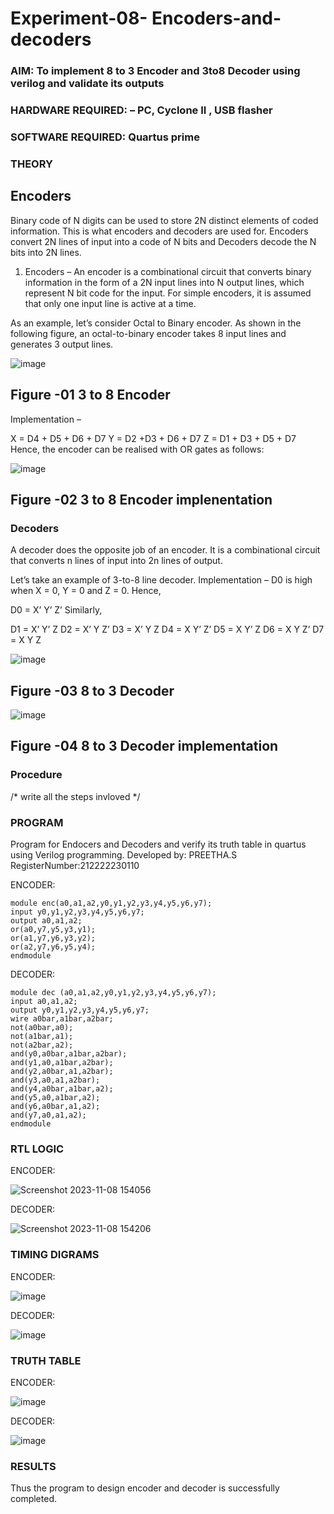 # Experiment-08- Encoders-and-decoders 
### AIM: To implement 8 to 3 Encoder and  3to8 Decoder using verilog and validate its outputs
### HARDWARE REQUIRED:  – PC, Cyclone II , USB flasher
### SOFTWARE REQUIRED:   Quartus prime
### THEORY 

## Encoders
Binary code of N digits can be used to store 2N distinct elements of coded information. This is what encoders and decoders are used for. Encoders convert 2N lines of input into a code of N bits and Decoders decode the N bits into 2N lines.

1. Encoders –
An encoder is a combinational circuit that converts binary information in the form of a 2N input lines into N output lines, which represent N bit code for the input. For simple encoders, it is assumed that only one input line is active at a time.

As an example, let’s consider Octal to Binary encoder. As shown in the following figure, an octal-to-binary encoder takes 8 input lines and generates 3 output lines.

![image](https://user-images.githubusercontent.com/36288975/171543588-bc0746df-a173-4b35-989e-5fb7d385fe8a.png)
## Figure -01 3 to 8 Encoder 


Implementation –

X = D4 + D5 + D6 + D7
Y = D2 +D3 + D6 + D7
Z = D1 + D3 + D5 + D7 
Hence, the encoder can be realised with OR gates as follows:


![image](https://user-images.githubusercontent.com/36288975/171543740-68403b82-aa93-4c98-9343-f32b14885a2e.png)
## Figure -02 3 to 8 Encoder implenentation 

 ### Decoders 
A decoder does the opposite job of an encoder. It is a combinational circuit that converts n lines of input into 2n lines of output.

Let’s take an example of 3-to-8 line decoder.
Implementation –
D0 is high when X = 0, Y = 0 and Z = 0. Hence,

D0 = X’ Y’ Z’ 
Similarly,

D1 = X’ Y’ Z
D2 = X’ Y Z’
D3 = X’ Y Z
D4 = X Y’ Z’
D5 = X Y’ Z
D6 = X Y Z’
D7 = X Y Z 


![image](https://user-images.githubusercontent.com/36288975/171543978-ee2d0671-2846-40a1-8705-507fd6287a49.png)
## Figure -03 8 to 3 Decoder 



![image](https://user-images.githubusercontent.com/36288975/171543866-5a6eace6-8683-49d7-9c4f-a7cb30ec3035.png)
## Figure -04 8 to 3 Decoder implementation 

### Procedure
/* write all the steps invloved */



### PROGRAM 

Program for Endocers and Decoders  and verify its truth table in quartus using Verilog programming.
Developed by: PREETHA.S
RegisterNumber:212222230110

ENCODER:

```
module enc(a0,a1,a2,y0,y1,y2,y3,y4,y5,y6,y7);
input y0,y1,y2,y3,y4,y5,y6,y7;
output a0,a1,a2;
or(a0,y7,y5,y3,y1);
or(a1,y7,y6,y3,y2);
or(a2,y7,y6,y5,y4);
endmodule
```
DECODER:

```
module dec (a0,a1,a2,y0,y1,y2,y3,y4,y5,y6,y7);
input a0,a1,a2;
output y0,y1,y2,y3,y4,y5,y6,y7;
wire a0bar,a1bar,a2bar;
not(a0bar,a0);
not(a1bar,a1);
not(a2bar,a2);
and(y0,a0bar,a1bar,a2bar);
and(y1,a0,a1bar,a2bar);
and(y2,a0bar,a1,a2bar);
and(y3,a0,a1,a2bar);
and(y4,a0bar,a1bar,a2);
and(y5,a0,a1bar,a2);
and(y6,a0bar,a1,a2);
and(y7,a0,a1,a2);
endmodule

```




### RTL LOGIC  

ENCODER:

![Screenshot 2023-11-08 154056](https://github.com/Preetha-Senthamilan/Experiment-08-Encoders-and-decoders-/assets/119390282/ec67e98e-1d57-4ec4-9d2e-e6f92b634f49)

DECODER:

![Screenshot 2023-11-08 154206](https://github.com/Preetha-Senthamilan/Experiment-08-Encoders-and-decoders-/assets/119390282/5ff9a9b7-abf5-44eb-83d3-c903dbe4487d)



### TIMING DIGRAMS  

ENCODER:

![image](https://github.com/Preetha-Senthamilan/Experiment-08-Encoders-and-decoders-/assets/119390282/c76321a2-1ef5-4cdf-b8a0-6ba3ea6e6778)

DECODER:

![image](https://github.com/Preetha-Senthamilan/Experiment-08-Encoders-and-decoders-/assets/119390282/3d23ad1c-b564-427a-86c2-52210da66106)



### TRUTH TABLE 

ENCODER:


![image](https://github.com/Preetha-Senthamilan/Experiment-08-Encoders-and-decoders-/assets/119390282/77d219e7-0898-4944-92a1-9ed6a73c5094)



DECODER:

![image](https://github.com/Preetha-Senthamilan/Experiment-08-Encoders-and-decoders-/assets/119390282/998f45ec-5b6e-468d-a40d-be6e0d7bfc32)




### RESULTS 

Thus the program to design encoder and decoder is successfully completed.
